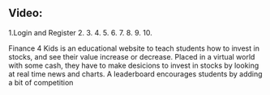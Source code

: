 Video:
------

1.Login and Register
2.
3.
4.
5.
6.
7.
8.
9.
10.

Finance 4 Kids is an educational website to teach students how to invest in stocks, and see their value increase or decrease. Placed in a virtual world with some cash, they have to make desicions to invest in stocks by looking at real time news and charts. A leaderboard encourages students by adding a bit of competition
